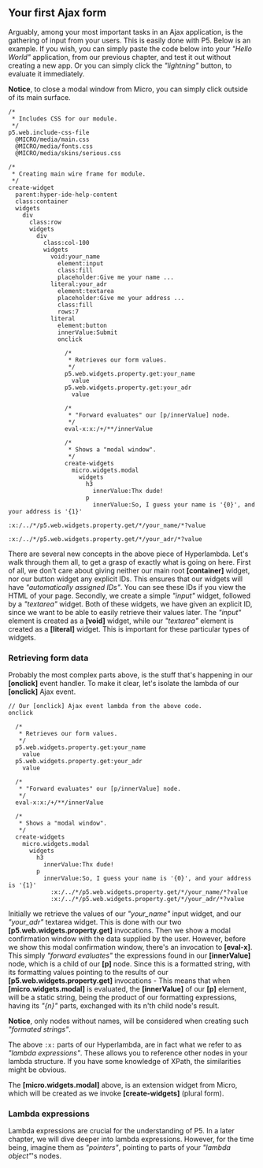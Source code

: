 ## Your first Ajax form

Arguably, among your most important tasks in an Ajax application, is the gathering of input from your users. This is easily done with P5. 
Below is an example. If you wish, you can simply paste the code below into your _"Hello World"_ application, from our previous chapter,
and test it out without creating a new app. Or you can simply click the _"lightning"_ button, to evaluate it immediately.

**Notice**, to close a modal window from Micro, you can simply click outside of its main surface.

```hyperlambda-snippet
/*
 * Includes CSS for our module.
 */
p5.web.include-css-file
  @MICRO/media/main.css
  @MICRO/media/fonts.css
  @MICRO/media/skins/serious.css

/*
 * Creating main wire frame for module.
 */
create-widget
  parent:hyper-ide-help-content
  class:container
  widgets
    div
      class:row
      widgets
        div
          class:col-100
          widgets
            void:your_name
              element:input
              class:fill
              placeholder:Give me your name ...
            literal:your_adr
              element:textarea
              placeholder:Give me your address ...
              class:fill
              rows:7
            literal
              element:button
              innerValue:Submit
              onclick

                /*
                 * Retrieves our form values.
                 */
                p5.web.widgets.property.get:your_name
                  value
                p5.web.widgets.property.get:your_adr
                  value

                /*
                 * "Forward evaluates" our [p/innerValue] node.
                 */
                eval-x:x:/+/**/innerValue

                /*
                 * Shows a "modal window".
                 */
                create-widgets
                  micro.widgets.modal
                    widgets
                      h3
                        innerValue:Thx dude!
                      p
                        innerValue:So, I guess your name is '{0}', and your address is '{1}'
                          :x:/../*/p5.web.widgets.property.get/*/your_name/*?value
                          :x:/../*/p5.web.widgets.property.get/*/your_adr/*?value
```

There are several new concepts in the above piece of Hyperlambda. Let's walk through them all, to get a grasp of exactly what is going on here.
First of all, we don't care about giving neither our main root **[container]** widget, nor our button widget any explicit IDs. This ensures 
that our widgets will have *"automatically assigned IDs"*. You can see these IDs if you view the HTML of your page.
Secondly, we create a simple *"input"* widget, followed by a *"textarea"* widget. Both of these widgets, we have given an explicit ID, since
we want to be able to easily retrieve their values later. The *"input"* element is created as a **[void]** widget, while our *"textarea"* 
element is created as a **[literal]** widget. This is important for these particular types of widgets.

### Retrieving form data

Probably the most complex parts above, is the stuff that's happening in our **[onclick]** event handler. To make it clear, let's isolate the 
lambda of our **[onclick]** Ajax event.

```hyperlambda
// Our [onclick] Ajax event lambda from the above code.
onclick

  /*
   * Retrieves our form values.
   */
  p5.web.widgets.property.get:your_name
    value
  p5.web.widgets.property.get:your_adr
    value

  /*
   * "Forward evaluates" our [p/innerValue] node.
   */
  eval-x:x:/+/**/innerValue

  /*
   * Shows a "modal window".
   */
  create-widgets
    micro.widgets.modal
      widgets
        h3
          innerValue:Thx dude!
        p
          innerValue:So, I guess your name is '{0}', and your address is '{1}'
            :x:/../*/p5.web.widgets.property.get/*/your_name/*?value
            :x:/../*/p5.web.widgets.property.get/*/your_adr/*?value
```

Initially we retrieve the values of our *"your_name"* input widget, and our *"your_adr"* textarea widget. This is done with our 
two **[p5.web.widgets.property.get]** invocations. Then we show a modal confirmation window with the data supplied by the user. However, 
before we show this modal confirmation window, there's an invocation to **[eval-x]**. This simply *"forward evaluates"* the expressions found 
in our **[innerValue]** node, which is a child of our **[p]** node. Since this is a formatted string, with its formatting values pointing to 
the results of our **[p5.web.widgets.property.get]** invocations - This means that when **[micro.widgets.modal]** is evaluated, 
the **[innerValue]** of our **[p]** element, will be a static string, being the product of our formatting expressions, having its *"{n}"* parts, 
exchanged with its n'th child node's result.

**Notice**, only nodes without names, will be considered when creating such _"formated strings"_.

The above `:x:` parts of our Hyperlambda, are in fact what we refer to as *"lambda expressions"*. These allows you to reference other nodes 
in your lambda structure. If you have some knowledge of XPath, the similarities might be obvious.

The **[micro.widgets.modal]** above, is an extension widget from Micro, which will be created as we invoke **[create-widgets]** (plural form).

### Lambda expressions

Lambda expressions are crucial for the understanding of P5. In a later chapter, we will dive deeper into lambda expressions. However, for the
time being, imagine them as _"pointers"_, pointing to parts of your _"lambda object"_'s nodes.

